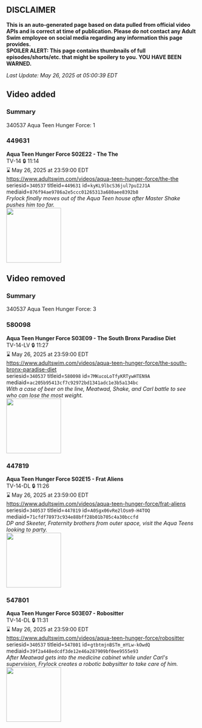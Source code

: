 ## DISCLAIMER
**This is an auto-generated page based on data pulled from official video APIs and is correct at time of publication. Please do not contact any Adult Swim employee on social media regarding any information this page provides.**  
**SPOILER ALERT: This page contains thumbnails of full episodes/shorts/etc. that might be spoilery to you. YOU HAVE BEEN WARNED.**  

_Last Update: May 26, 2025 at 05:00:39 EDT_
## Video added
### Summary
340537 Aqua Teen Hunger Force: 1  
### 449631
**Aqua Teen Hunger Force S02E22 - The The**  
TV-14 🔒 11:14  
⌛ May 26, 2025 at 23:59:00 EDT  
https://www.adultswim.com/videos/aqua-teen-hunger-force/the-the  
seriesid=`340537` titleid=`449631` id=`kyKL9lbcS36jul7puI2J1A` mediaid=`876f94ae9786a2e5ccc01265313a680aee8392b8`  
_Frylock finally moves out of the Aqua Teen house after Master Shake pushes him too far._  
<a href="https://media.cdn.adultswim.com/uploads/20200224/thumbnails/2_202241549395-athf_040_dst_cid-9275150.jpg"><img src="https://media.cdn.adultswim.com/uploads/20200224/thumbnails/2_202241549395-athf_040_dst_cid-9275150.jpg" height="144px" /></a>
## Video removed
### Summary
340537 Aqua Teen Hunger Force: 3  
### 580098
**Aqua Teen Hunger Force S03E09 - The South Bronx Paradise Diet**  
TV-14-LV 🔒 11:27  
⌛ May 26, 2025 at 23:59:00 EDT  
https://www.adultswim.com/videos/aqua-teen-hunger-force/the-south-bronx-paradise-diet  
seriesid=`340537` titleid=`580098` id=`7MKucoLoTfyKRTywHTEN9A` mediaid=`ac205b95413cf7c92972bd1341adc1e3b5a134bc`  
_With a case of beer on the line, Meatwad, Shake, and Carl battle to see who can lose the most weight._  
<a href="https://media.cdn.adultswim.com/uploads/20200224/thumbnails/2_202241646312-athf_051_BIM.jpg"><img src="https://media.cdn.adultswim.com/uploads/20200224/thumbnails/2_202241646312-athf_051_BIM.jpg" height="144px" /></a>
### 447819
**Aqua Teen Hunger Force S02E15 - Frat Aliens**  
TV-14-DL 🔒 11:26  
⌛ May 26, 2025 at 23:59:00 EDT  
https://www.adultswim.com/videos/aqua-teen-hunger-force/frat-aliens  
seriesid=`340537` titleid=`447819` id=`A0Sgx06vRe2lOsm9-H4TOQ` mediaid=`71cfdf78973c934e88bff28b01b705c4a30bccfd`  
_DP and Skeeter, Fraternity brothers from outer space, visit the Aqua Teens looking to party._  
<a href="https://media.cdn.adultswim.com/uploads/20200224/thumbnails/2_202241541464-athf_033_dst_cid-9272726.jpg"><img src="https://media.cdn.adultswim.com/uploads/20200224/thumbnails/2_202241541464-athf_033_dst_cid-9272726.jpg" height="144px" /></a>
### 547801
**Aqua Teen Hunger Force S03E07 - Robositter**  
TV-14-DL 🔒 11:31  
⌛ May 26, 2025 at 23:59:00 EDT  
https://www.adultswim.com/videos/aqua-teen-hunger-force/robositter  
seriesid=`340537` titleid=`547801` id=`gtbtmjnBSTm_mYLw-kOwdQ` mediaid=`39f2a448edcdf3de12e46a287909bf0ee9555e93`  
_After Meatwad gets into the medicine cabinet while under Carl's supervision, Frylock creates a robotic babysitter to take care of him._  
<a href="https://media.cdn.adultswim.com/uploads/20200224/thumbnails/2_202241641332-athf_049_dst_cid-9294503.jpg"><img src="https://media.cdn.adultswim.com/uploads/20200224/thumbnails/2_202241641332-athf_049_dst_cid-9294503.jpg" height="144px" /></a>
